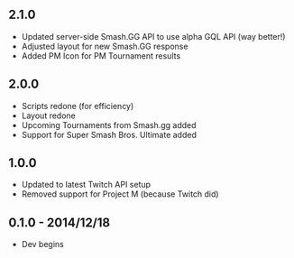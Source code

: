 ## 2.1.0
* Updated server-side Smash.GG API to use alpha GQL API (way better!)
* Adjusted layout for new Smash.GG response
* Added PM Icon for PM Tournament results

## 2.0.0
* Scripts redone (for efficiency)
* Layout redone
* Upcoming Tournaments from Smash.gg added
* Support for Super Smash Bros. Ultimate added

## 1.0.0
* Updated to latest Twitch API setup
* Removed support for Project M (because Twitch did)

## 0.1.0 - 2014/12/18
* Dev begins